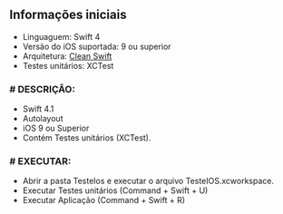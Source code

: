 


## Informações iniciais
* Linguaguem: Swift 4
* Versão do iOS suportada: 9 ou superior
* Arquitetura: [Clean Swift](https://clean-swift.com/handbook/)
* Testes unitários: XCTest

### # DESCRIÇÃO:
* Swift 4.1
* Autolayout
* iOS 9 ou Superior
* Contém Testes unitários (XCTest). 
 
### # EXECUTAR:
* Abrir a pasta TesteIos e executar o arquivo TesteIOS.xcworkspace.
* Executar Testes unitários (Command + Swift + U)
* Executar Aplicação (Command + Swift + R) 
